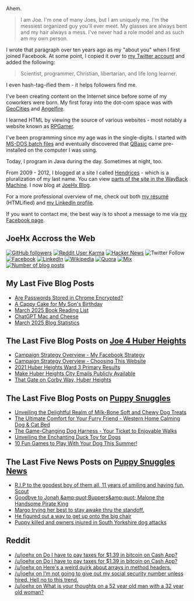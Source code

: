 Ahem.

> I am Joe. I'm one of many Joes, but I am uniquely me. I'm the messiest organized guy you'll ever meet. My glasses are always bent and my hair always a mess. I've never had a role model and as such am my own person.

I wrote that paragraph over ten years ago as my "about you" when I first joined Facebook. At some point, I copied it over to [my Twitter account](https://twitter.com/JoeHxBlog) and added the following:

> Scientist, programmer, Christian, libertarian, and life long learner.

I even hash-tag-ified them - it helps followers find me.

I've been creating content on the Internet since before some of my coworkers were born. My first foray into the dot-com space was with [GeoCities](https://en.wikipedia.org/wiki/Yahoo!_GeoCities) and [Angelfire](https://en.wikipedia.org/wiki/Angelfire).

I learned HTML by viewing the source of various websites - most notably a website known as [RPGamer](https://rpgamer.com/).

I've been programming since my age was in the single-digits. I started with [MS-DOS batch files](https://en.wikipedia.org/wiki/Batch_file) and eventually discovered that [QBasic](https://en.wikipedia.org/wiki/QBasic) came pre-installed on the computer I was using.

Today, I program in Java during the day. Sometimes at night, too.

From 2009 - 2012, I blogged at a site I called [Hendrices](https://www.facebook.com/Hendricescom/) - which is a pluralization of my last name. You can view [parts of the site in the WayBack Machine](https://web.archive.org/web/20090731115109/http://www.hendrices.com/). I now blog at [JoeHx Blog](https://www.joehxblog.com/).

For a more professional overview of me, check out both [my r&eacute;sum&eacute;](https://www.joehxblog.com/resume/) (HTMLified) and [my LinkedIn profile](https://www.linkedin.com/in/joehx/).

If you want to contact me, the best way is to shoot a message to me via [my Facebook page](https://www.facebook.com/JoeHxBlog/).

## JoeHx Accross the Web

[![GitHub followers](https://img.shields.io/github/followers/hendrixjoseph?label=GitHub&style=for-the-badge&logo=github)](https://github.com/hendrixjoseph)
[![Reddit User Karma](https://img.shields.io/reddit/user-karma/combined/joehx?label=Reddit&style=for-the-badge&logo=reddit)](https://www.reddit.com/user/joehx/)
[![Hacker News](https://img.shields.io/badge/dynamic/json?label=hacker+news&query=%24.karma&url=https%3A%2F%2Fhacker-news.firebaseio.com%2Fv0%2Fuser%2Fjoehx2.json&color=ff6600&style=for-the-badge&logo=y-combinator)](https://news.ycombinator.com/user?id=joehx2)
![Twitter Follow](https://img.shields.io/twitter/follow/JoeHxBlog?label=Twitter&style=for-the-badge&logo=twitter&color=1da1f2)
[![Facebook](https://img.shields.io/static/v1?label=FACEBOOK&message=137%20LIKES&color=3b5998&style=for-the-badge&logo=facebook)](https://www.facebook.com/JoeHxBlog)
[![LinkedIn](https://img.shields.io/static/v1?label=linkedin&message=193%20connections&color=2867b2&style=for-the-badge&logo=linkedin)](https://www.linkedin.com/in/joehx)
[![Wikipedia](https://img.shields.io/badge/dynamic/xml?label=wikipedia&query=%2F%2F%2A%5B%40id%3D%22general-stats%22%5D%2Fdiv%2Fdiv%2Fdiv%5B1%5D%2Ftable%2Ftbody%2Ftr%5B11%5D%2Ftd%5B2%5D%2Fstrong&suffix=%20edits&url=https%3A%2F%2Fxtools.wmflabs.org%2Fec%2Fen.wikipedia.org%2FHendrixjoseph&style=for-the-badge&logo=wikipedia&color=9f9f9f)](https://en.wikipedia.org/wiki/User:Hendrixjoseph)
[![Quora](https://img.shields.io/static/v1?label=quora&message=110%20followers&color=b92b27&style=for-the-badge&logo=quora&logoColor=b92b27)](https://www.quora.com/profile/Joseph-Hendrix)
[![Mix](https://img.shields.io/static/v1?label=mix&message=14k%20followers&color=ff8126&style=for-the-badge&logo=mix&logoColor=ff8126)](https://mix.com/joehx)
[![Number of blog posts](https://img.shields.io/endpoint?style=for-the-badge&url=https%3A%2F%2Fwww.joehxblog.com%2Fdata%2Fnumposts.json)](https://www.joehxblog.com/)

## My Last Five Blog Posts

<!-- JOEHXBLOG:START -->
- [Are Passwords Stored in Chrome Encrypted?](https://www.joehxblog.com/are-passwords-stored-in-chrome-encrypted/)
- [A Cappy Cake for My Son&#39;s Birthday](https://www.joehxblog.com/a-cappy-cake-for-my-sons-birthday/)
- [March 2025 Book Reading List](https://www.joehxblog.com/march-2025-book-reading-list/)
- [ChatGPT Mac and Cheese](https://www.joehxblog.com/chatgpt-mac-and-cheese/)
- [March 2025 Blog Statistics](https://www.joehxblog.com/march-2025-blog-statistics/)
<!-- JOEHXBLOG:END -->

## The Last Five Blog Posts on [Joe 4 Huber Heights](https://www.joe4huberheights.com/)

<!-- JOE4HUBERHEIGHTS:START -->
- [Campaign Strategy Overview - My Facebook Strategy](https://www.joe4huberheights.com/my-facebook-strategy/)
- [Campaign Strategy Overview - Choosing This Website](https://www.joe4huberheights.com/choosing-this-website/)
- [2021 Huber Heights Ward 3 Primary Results](https://www.joe4huberheights.com/2021-huber-heights-primary-results/)
- [Make Huber Heights City Emails Publicly Available](https://www.joe4huberheights.com/make-huber-heights-city-emails-publicly-available/)
- [That Gate on Corby Way, Huber Heights](https://www.joe4huberheights.com/that-gate-on-corby-way/)
<!-- JOE4HUBERHEIGHTS:END -->

## The Last Five Blog Posts on [Puppy Snuggles](https://www.puppy-snuggles.com/)

<!-- PUPPY-SNUGGLES:START -->
- [Unveiling the Delightful Realm of Milk-Bone Soft and Chewy Dog Treats](https://www.puppy-snuggles.com/blog/unveiling-the-delightful-realm-of-milk-bone-soft-and-chewy-dog-treats/)
- [The Ultimate Comfort for Your Furry Friend - Western Home Calming Dog &amp; Cat Bed](https://www.puppy-snuggles.com/blog/the-ultimate-comfort-for-your-furry-friend-western-home-calming-dog-and-cat-bed/)
- [The Game-Changing Dog Harness - Your Ticket to Enjoyable Walks](https://www.puppy-snuggles.com/blog/the-game-changing-dog-harness-your-ticket-to-enjoyable-walks/)
- [Unveiling the Enchanting Duck Toy for Dogs](https://www.puppy-snuggles.com/blog/unveiling-the-enchanting-duck-toy-for-dogs/)
- [10 Fun Games to Play With Your Dog This Summer!](https://www.puppy-snuggles.com/blog/10-fun-games-to-play-with-your-dog-this-summer/)
<!-- PUPPY-SNUGGLES:END -->

## The Last Five News Posts on [Puppy Snuggles News](https://news.puppy-snuggles.com/)

<!-- PUPPY-SNUGGLES-NEWS:START -->
- [R.I.P to the goodest boy of them all, 11 years of smiling and having fun, Scout](https://news.puppy-snuggles.com/78369345/rip-to-the-goodest-boy-of-them-all-11-years-of-smiling-and-having-fun-scout)
- [Goodbye to Jonah &amp;amp;quot;Buppers&amp;amp;quot; Malone the Handsome Pirate King](https://news.puppy-snuggles.com/69238913/goodbye-to-jonah-quotbuppersquot-malone-the-handsome-pirate-king)
- [Margo trying her best to stay awake thru the standoff.](https://news.puppy-snuggles.com/58152388/margo-trying-her-best-to-stay-awake-thru-the-standoff)
- [He figured out a way to get up onto the big chair](https://news.puppy-snuggles.com/50965255/he-figured-out-a-way-to-get-up-onto-the-big-chair)
- [Puppy killed and owners injured in South Yorkshire dog attacks](https://news.puppy-snuggles.com/46474682/puppy-killed-and-owners-injured-in-south-yorkshire-dog-attacks)
<!-- PUPPY-SNUGGLES-NEWS:END -->

## Reddit

<!-- REDDIT:START -->
- [/u/joehx on Do I have to pay taxes for $1.39 in bitcoin on Cash App?](https://www.reddit.com/r/povertyfinance/comments/1jxxpad/do_i_have_to_pay_taxes_for_139_in_bitcoin_on_cash/mmu63zp/)
- [/u/joehx on Do I have to pay taxes for $1.39 in bitcoin on Cash App?](https://www.reddit.com/r/povertyfinance/comments/1jxxpad/do_i_have_to_pay_taxes_for_139_in_bitcoin_on_cash/mmu4tsd/)
- [/u/joehx on Here&#39;s a weird quirk about arrays in method headers.](https://www.reddit.com/r/java/comments/1jwaqjm/heres_a_weird_quirk_about_arrays_in_method_headers/mml2wwn/)
- [/u/joehx on I’m not going to give out my social security number unless hired. Hell no to this trend.](https://www.reddit.com/r/recruitinghell/comments/1jpl2da/im_not_going_to_give_out_my_social_security/ml3z1k6/)
- [/u/joehx on What is your thoughts on a 52 year old man with a 32 year old woman?](https://www.reddit.com/r/AskMen/comments/1jk06mj/what_is_your_thoughts_on_a_52_year_old_man_with_a/mjrs5jw/)
<!-- REDDIT:END -->
